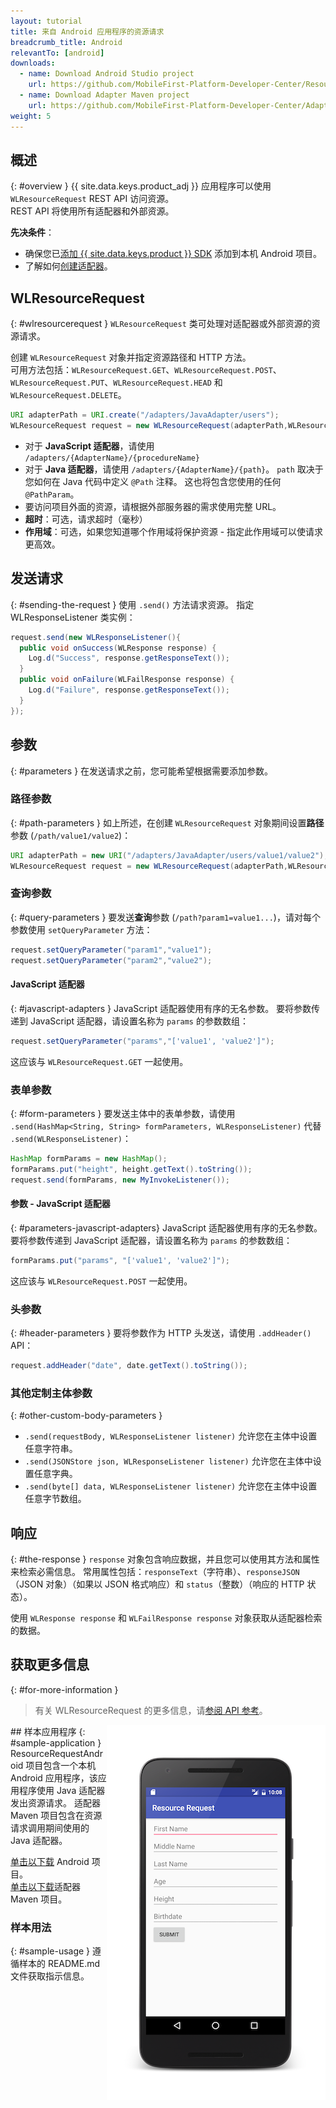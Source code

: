 ```yaml
---
layout: tutorial
title: 来自 Android 应用程序的资源请求
breadcrumb_title: Android
relevantTo: [android]
downloads:
  - name: Download Android Studio project
    url: https://github.com/MobileFirst-Platform-Developer-Center/ResourceRequestAndroid/tree/release80
  - name: Download Adapter Maven project
    url: https://github.com/MobileFirst-Platform-Developer-Center/Adapters/tree/release80
weight: 5
---
```

<!-- NLS_CHARSET=UTF-8 -->
## 概述
{: #overview }
{{ site.data.keys.product_adj }} 应用程序可以使用 `WLResourceRequest` REST API 访问资源。  
REST API 将使用所有适配器和外部资源。

**先决条件**：

- 确保您已[添加 {{ site.data.keys.product }} SDK](../../../application-development/sdk/android) 添加到本机 Android 项目。
- 了解如何[创建适配器](../../../adapters/creating-adapters)。

## WLResourceRequest
{: #wlresourcerequest }
`WLResourceRequest` 类可处理对适配器或外部资源的资源请求。

创建 `WLResourceRequest` 对象并指定资源路径和 HTTP 方法。  
可用方法包括：`WLResourceRequest.GET`、`WLResourceRequest.POST`、`WLResourceRequest.PUT`、`WLResourceRequest.HEAD` 和 `WLResourceRequest.DELETE`。

```java
URI adapterPath = URI.create("/adapters/JavaAdapter/users");
WLResourceRequest request = new WLResourceRequest(adapterPath,WLResourceRequest.GET);
```

* 对于 **JavaScript 适配器**，请使用 `/adapters/{AdapterName}/{procedureName}`
* 对于 **Java 适配器**，请使用 `/adapters/{AdapterName}/{path}`。 `path` 取决于您如何在 Java 代码中定义 `@Path` 注释。 这也将包含您使用的任何 `@PathParam`。
* 要访问项目外面的资源，请根据外部服务器的需求使用完整 URL。
* **超时**：可选，请求超时（毫秒）
* **作用域**：可选，如果您知道哪个作用域将保护资源 - 指定此作用域可以使请求更高效。

## 发送请求
{: #sending-the-request }
使用 `.send()` 方法请求资源。 指定 WLResponseListener 类实例：

```java
request.send(new WLResponseListener(){
  public void onSuccess(WLResponse response) {
    Log.d("Success", response.getResponseText());
  }
  public void onFailure(WLFailResponse response) {
    Log.d("Failure", response.getResponseText());
  }
});
```

## 参数
{: #parameters }
在发送请求之前，您可能希望根据需要添加参数。

### 路径参数
{: #path-parameters }
如上所述，在创建 `WLResourceRequest` 对象期间设置**路径**参数 (`/path/value1/value2`)：

```java
URI adapterPath = new URI("/adapters/JavaAdapter/users/value1/value2");
WLResourceRequest request = new WLResourceRequest(adapterPath,WLResourceRequest.GET);
```

### 查询参数
{: #query-parameters }
要发送**查询**参数 (`/path?param1=value1...`)，请对每个参数使用 `setQueryParameter` 方法：

```java
request.setQueryParameter("param1","value1");
request.setQueryParameter("param2","value2");
```

#### JavaScript 适配器
{: #javascript-adapters }
JavaScript 适配器使用有序的无名参数。 要将参数传递到 JavaScript 适配器，请设置名称为 `params` 的参数数组：

```java
request.setQueryParameter("params","['value1', 'value2']");
```

这应该与 `WLResourceRequest.GET` 一起使用。

### 表单参数
{: #form-parameters }
要发送主体中的表单参数，请使用 `.send(HashMap<String, String> formParameters, WLResponseListener)` 代替 `.send(WLResponseListener)`：  

```java
HashMap formParams = new HashMap();
formParams.put("height", height.getText().toString());
request.send(formParams, new MyInvokeListener());
```    

#### 参数 - JavaScript 适配器
{: #parameters-javascript-adapters}
JavaScript 适配器使用有序的无名参数。 要将参数传递到 JavaScript 适配器，请设置名称为 `params` 的参数数组：

```java
formParams.put("params", "['value1', 'value2']");
```

这应该与 `WLResourceRequest.POST` 一起使用。

### 头参数
{: #header-parameters }
要将参数作为 HTTP 头发送，请使用 `.addHeader()` API：

```java
request.addHeader("date", date.getText().toString());
```

### 其他定制主体参数
{: #other-custom-body-parameters }
- `.send(requestBody, WLResponseListener listener)` 允许您在主体中设置任意字符串。
- `.send(JSONStore json, WLResponseListener listener)` 允许您在主体中设置任意字典。
- `.send(byte[] data, WLResponseListener listener)` 允许您在主体中设置任意字节数组。

## 响应
{: #the-response }
`response` 对象包含响应数据，并且您可以使用其方法和属性来检索必需信息。 常用属性包括：`responseText`（字符串）、`responseJSON`（JSON 对象）（如果以 JSON 格式响应）和 `status`（整数）（响应的 HTTP 状态）。

使用 `WLResponse response` 和 `WLFailResponse response` 对象获取从适配器检索的数据。

## 获取更多信息
{: #for-more-information }
> 有关 WLResourceRequest 的更多信息，请[参阅 API 参考](../../../api/client-side-api/java/client/)。

<img alt="样本应用程序的图像" src="resource-request-success-android.png" style="float:right"/>
## 样本应用程序
{: #sample-application }
ResourceRequestAndroid 项目包含一个本机 Android 应用程序，该应用程序使用 Java 适配器发出资源请求。  
适配器 Maven 项目包含在资源请求调用期间使用的 Java 适配器。

[单击以下载](https://github.com/MobileFirst-Platform-Developer-Center/ResourceRequestAndroid/tree/release80) Android 项目。  
[单击以下载](https://github.com/MobileFirst-Platform-Developer-Center/Adapters/tree/release80)适配器 Maven 项目。

### 样本用法
{: #sample-usage }
遵循样本的 README.md 文件获取指示信息。
